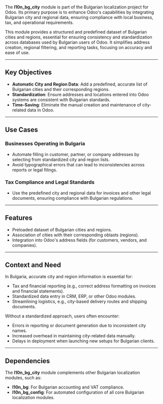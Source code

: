 The **l10n_bg_city** module is part of the Bulgarian localization project for Odoo. Its primary purpose is to enhance Odoo's capabilities by integrating Bulgarian city and regional data, ensuring compliance with local business, tax, and operational requirements.

This module provides a structured and predefined dataset of Bulgarian cities and regions, essential for ensuring consistency and standardization across databases used by Bulgarian users of Odoo. It simplifies address creation, regional filtering, and reporting tasks, focusing on accuracy and ease of use.

---

## Key Objectives
- **Automatic City and Region Data**:
  Add a predefined, accurate list of Bulgarian cities and their corresponding regions.
- **Standardization**:
  Ensure addresses and locations entered into Odoo systems are consistent with Bulgarian standards.
- **Time-Saving**:
  Eliminate the manual creation and maintenance of city-related data in Odoo.

---

## Use Cases
### Businesses Operating in Bulgaria
- Automate filling in customer, partner, or company addresses by selecting from standardized city and region lists.
- Avoid typographical errors that can lead to inconsistencies across reports or legal filings.

### Tax Compliance and Legal Standards
- Use the predefined city and regional data for invoices and other legal documents, ensuring compliance with Bulgarian regulations.

---

## Features
- Preloaded dataset of Bulgarian cities and regions.
- Association of cities with their corresponding oblasts (regions).
- Integration into Odoo's address fields (for customers, vendors, and companies).

---

## Context and Need
In Bulgaria, accurate city and region information is essential for:
- Tax and financial reporting (e.g., correct address formatting on invoices and financial statements).
- Standardized data entry in CRM, ERP, or other Odoo modules.
- Streamlining logistics, e.g., city-based delivery routes and shipping documents.

Without a standardized approach, users often encounter:
- Errors in reporting or document generation due to inconsistent city names.
- Increased overhead in maintaining city-related data manually.
- Delays in deployment when launching new setups for Bulgarian clients.

---

## Dependencies
The **l10n_bg_city** module complements other Bulgarian localization modules, such as:
- **l10n_bg**: For Bulgarian accounting and VAT compliance.
- **l10n_bg_config**: For automated configuration of all core Bulgarian localization modules.
